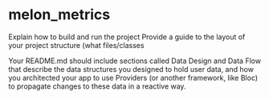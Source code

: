 # melon_metrics

Explain how to build and run the project
Provide a guide to the layout of your project structure (what files/classes

Your README.md should include sections called Data Design and Data Flow that describe the data structures you designed to hold user data, and how you architected your app to use Providers (or another framework, like Bloc) to propagate changes to these data in a reactive way.
